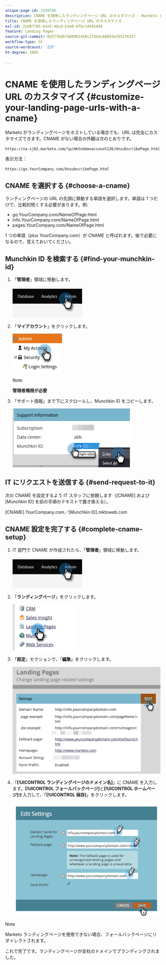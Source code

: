 ```yaml
---
unique-page-id: 2359746
description: CNAME を使用したランディングページ URL のカスタマイズ - Marketo ドキュメント - 製品ドキュメント
title: CNAME を使用したランディングページ URL のカスタマイズ
exl-id: 2cd87785-61e5-46cd-b1e0-6fbc145014d4
feature: Landing Pages
source-git-commit: 0d37fbdb7d08901458c1744dc68893e155176327
workflow-type: ht
source-wordcount: '237'
ht-degree: 100%

---
```


# CNAME を使用したランディングページ URL のカスタマイズ {#customize-your-landing-page-urls-with-a-cname}

Marketo がランディングページをホストしている場合でも、URL は完全にカスタマイズできます。CNAME がない場合の外観は次のとおりです。

`https://na-sj02.marketo.com/lp/mktodemoaccount126/UnsubscribePage.html`

表示方法：

`https://go.YourCompany.com/UnsubscribePage.html`

## CNAME を選択する {#choose-a-cname}

ランディングページの URL の先頭に移動する単語を選択します。単語は 1 つだけで、比較的短くする必要があります。例:

* go.YourCompany.com/NameOfPage.html
* info.YourCompany.com/NameOfPage.html
* pages.YourCompany.com/NameOfPage.html

1 つの単語（plus YourCompany.com）が CNAME と呼ばれます。後で必要になるので、覚えておいてください。

## Munchkin ID を検索する {#find-your-munchkin-id}

1. 「**管理者**」領域に移動します。

   ![](assets/customize-your-landing-page-urls-with-a-cname-1.png)

1. 「**マイアカウント**」をクリックします。

   ![](assets/customize-your-landing-page-urls-with-a-cname-2.png)

   >[!NOTE]
   >
   >**管理者権限が必要**

1. 「サポート情報」まで下にスクロールし、Munchkin ID をコピーします。

   ![](assets/customize-your-landing-page-urls-with-a-cname-3.png)

## IT にリクエストを送信する {#send-request-to-it}

次の CNAME を設定するよう IT スタッフに依頼します（[CNAME] および [Munchkin ID] を前の手順のテキストで置き換える）。

[CNAME].YourCompany.com／[Munchkin ID].mktoweb.com

## CNAME 設定を完了する {#complete-cname-setup}

1. IT 部門で CNAME が作成されたら、「**管理者**」領域に移動します。

   ![](assets/customize-your-landing-page-urls-with-a-cname-4.png)

1. 「**ランディングページ**」をクリックします。

   ![](assets/customize-your-landing-page-urls-with-a-cname-5.png)

1. 「**設定**」セクションで、「**編集**」をクリックします。

   ![](assets/customize-your-landing-page-urls-with-a-cname-6.png)

1. 「**[!UICONTROL ランディングページのドメイン名]**」に CNAME を入力します。**[!UICONTROL フォールバックページ]**&#x200B;と&#x200B;**[!UICONTROL ホームページ]**&#x200B;を入力して、「**[!UICONTROL 保存]**」をクリックします。

   ![](assets/customize-your-landing-page-urls-with-a-cname-7.png)

>[!NOTE]
>
>Marketo ランディングページを使用できない場合、フォールバックページにリダイレクトされます。

これで完了です。ランディングページが会社のドメインでブランディングされました。
